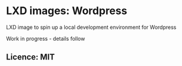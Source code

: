 # LXD images: Wordpress
LXD image to spin up a local development environment for Wordpress

Work in progress - details follow

## Licence: MIT
